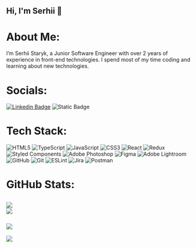 ## Hi, I'm Serhii 👋

# About Me:

I’m Serhii Staryk, a Junior Software Engineer with over 2 years of experience in front-end technologies. I spend most of my time coding and learning about new technologies.

# Socials:
[![Linkedin Badge](https://img.shields.io/badge/Serhii%20Statyk-blue?style=flat&logo=Linkedin&logoColor=white)](https://www.linkedin.com/in/serhii-staryk/)  ![Static Badge](https://img.shields.io/badge/Serhii%20Statyk-blue?style=flat&logo=telegram&logoColor=white&link=https%3A%2F%2Ft.me%2FSerhiiS1)

# Tech Stack:
![HTML5](https://img.shields.io/badge/html5-%23E34F26.svg?style=for-the-badge&logo=html5&logoColor=white) ![TypeScript](https://img.shields.io/badge/typescript-%23007ACC.svg?style=for-the-badge&logo=typescript&logoColor=white) ![JavaScript](https://img.shields.io/badge/javascript-%23323330.svg?style=for-the-badge&logo=javascript&logoColor=%23F7DF1E) ![CSS3](https://img.shields.io/badge/css3-%231572B6.svg?style=for-the-badge&logo=css3&logoColor=white) ![React](https://img.shields.io/badge/react-%2320232a.svg?style=for-the-badge&logo=react&logoColor=%2361DAFB) ![Redux](https://img.shields.io/badge/redux-%23593d88.svg?style=for-the-badge&logo=redux&logoColor=white) ![Styled Components](https://img.shields.io/badge/styled--components-DB7093?style=for-the-badge&logo=styled-components&logoColor=white) ![Adobe Photoshop](https://img.shields.io/badge/adobe%20photoshop-%2331A8FF.svg?style=for-the-badge&logo=adobe%20photoshop&logoColor=white) ![Figma](https://img.shields.io/badge/figma-%23F24E1E.svg?style=for-the-badge&logo=figma&logoColor=white) ![Adobe Lightroom](https://img.shields.io/badge/Adobe%20Lightroom-31A8FF.svg?style=for-the-badge&logo=Adobe%20Lightroom&logoColor=white) ![GitHub](https://img.shields.io/badge/github-%23121011.svg?style=for-the-badge&logo=github&logoColor=white) ![Git](https://img.shields.io/badge/git-%23F05033.svg?style=for-the-badge&logo=git&logoColor=white) ![ESLint](https://img.shields.io/badge/ESLint-4B3263?style=for-the-badge&logo=eslint&logoColor=white) ![Jira](https://img.shields.io/badge/jira-%230A0FFF.svg?style=for-the-badge&logo=jira&logoColor=white) ![Postman](https://img.shields.io/badge/Postman-FF6C37?style=for-the-badge&logo=postman&logoColor=white)

# GitHub Stats:
![](https://github-readme-stats.vercel.app/api?username=SerhiiStaryk&theme=default&hide_border=true&include_all_commits=true&count_private=true)<br/>
![](https://github-readme-stats.vercel.app/api/top-langs/?username=SerhiiStaryk&theme=default&hide_border=true&include_all_commits=true&count_private=true&layout=compact)</br>  
![](https://github-readme-streak-stats.herokuapp.com/?user=SerhiiStaryk&theme=default&hide_border=true)<br/>
---

[![](https://visitcount.itsvg.in/api?id=SerhiiStaryk&icon=5&color=1)](https://visitcount.itsvg.in)
